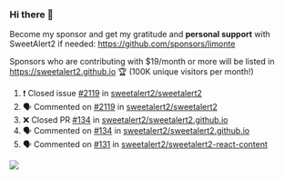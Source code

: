 ### Hi there 👋

Become my sponsor and get my gratitude and **personal support** with SweetAlert2 if needed: https://github.com/sponsors/limonte

Sponsors who are contributing with $19/month or more will be listed in https://sweetalert2.github.io 🏆 (100K unique visitors per month!)

<!--START_SECTION:activity-->
1. ❗️ Closed issue [#2119](https://github.com/sweetalert2/sweetalert2/issues/2119) in [sweetalert2/sweetalert2](https://github.com/sweetalert2/sweetalert2)
2. 🗣 Commented on [#2119](https://github.com/sweetalert2/sweetalert2/issues/2119) in [sweetalert2/sweetalert2](https://github.com/sweetalert2/sweetalert2)
3. ❌ Closed PR [#134](https://github.com/sweetalert2/sweetalert2.github.io/pull/134) in [sweetalert2/sweetalert2.github.io](https://github.com/sweetalert2/sweetalert2.github.io)
4. 🗣 Commented on [#134](https://github.com/sweetalert2/sweetalert2.github.io/issues/134) in [sweetalert2/sweetalert2.github.io](https://github.com/sweetalert2/sweetalert2.github.io)
5. 🗣 Commented on [#131](https://github.com/sweetalert2/sweetalert2-react-content/issues/131) in [sweetalert2/sweetalert2-react-content](https://github.com/sweetalert2/sweetalert2-react-content)
<!--END_SECTION:activity-->

![](https://github-readme-stats.vercel.app/api?username=limonte&theme=vue&show_icons=true)
